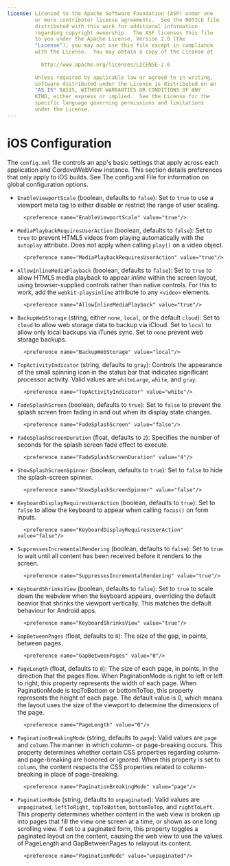 ```yaml
---
license: Licensed to the Apache Software Foundation (ASF) under one
         or more contributor license agreements.  See the NOTICE file
         distributed with this work for additional information
         regarding copyright ownership.  The ASF licenses this file
         to you under the Apache License, Version 2.0 (the
         "License"); you may not use this file except in compliance
         with the License.  You may obtain a copy of the License at
         
           http://www.apache.org/licenses/LICENSE-2.0
         
         Unless required by applicable law or agreed to in writing,
         software distributed under the License is distributed on an
         "AS IS" BASIS, WITHOUT WARRANTIES OR CONDITIONS OF ANY
         KIND, either express or implied.  See the License for the
         specific language governing permissions and limitations
         under the License.
---
```


# iOS Configuration

The `config.xml` file controls an app's basic settings that apply
across each application and CordovaWebView instance. This section
details preferences that only apply to iOS builds. See The config.xml
File for information on global configuration options.

- `EnableViewportScale` (boolean, defaults to `false`): Set to `true`
  to use a viewport meta tag to either disable or restrict the range
  of user scaling. 

        <preference name="EnableViewportScale" value="true"/>

- `MediaPlaybackRequiresUserAction` (boolean, defaults to `false`):
  Set to `true` to prevent HTML5 videos from playing automatically
  with the `autoplay` attribute. Does not apply when calling `play()`
  on a video object.

        <preference name="MediaPlaybackRequiresUserAction" value="true"/>

- `AllowInlineMediaPlayback` (boolean, defaults to `false`): Set to
  `true` to allow HTML5 media playback to appear _inline_ within the
  screen layout, using browser-supplied controls rather than native
  controls. For this to work, add the `webkit-playsinline` attribute
  to any `<video>` elements.

        <preference name="AllowInlineMediaPlayback" value="true"/>

- `BackupWebStorage` (string, either `none`, `local`, or the default
  `cloud`): Set to `cloud` to allow web storage data to backup via
  iCloud. Set to `local` to allow only local backups via iTunes
  sync. Set to `none` prevent web storage backups.

        <preference name="BackupWebStorage" value="local"/>

- `TopActivityIndicator` (string, defaults to `gray`): Controls the
  appearance of the small spinning icon in the status bar that
  indicates significant processor activity.  Valid values are
  `whiteLarge`, `white`, and `gray`.

        <preference name="TopActivityIndicator" value="white"/>

- `FadeSplashScreen` (boolean, defaults to `true`): Set to `false` to
  prevent the splash screen from fading in and out when its display
  state changes.

        <preference name="FadeSplashScreen" value="false"/>

- `FadeSplashScreenDuration` (float, defaults to `2`): Specifies the
  number of seconds for the splash screen fade effect to execute.

        <preference name="FadeSplashScreenDuration" value="4"/>

- `ShowSplashScreenSpinner` (boolean, defaults to `true`): Set to `false`
  to hide the splash-screen spinner.

        <preference name="ShowSplashScreenSpinner" value="false"/>

- `KeyboardDisplayRequiresUserAction` (boolean, defaults to `true`):
  Set to `false` to allow the keyboard to appear when calling
  `focus()` on form inputs.

        <preference name="KeyboardDisplayRequiresUserAction" value="false"/>

- `SuppressesIncrementalRendering` (boolean, defaults to `false`): Set
  to `true` to wait until all content has been received before it
  renders to the screen.

        <preference name="SuppressesIncrementalRendering" value="true"/>

- `KeyboardShrinksView` (boolean, defaults to `false`): Set to `true`
  to scale down the webview when the keyboard appears, overriding the
  default beavior that shrinks the viewport vertically. This matches
  the default behaviour for Android apps.

        <preference name="KeyboardShrinksView" value="true"/>

- `GapBetweenPages` (float, defaults to `0`): The size of the gap, in points, between pages.

        <preference name="GapBetweenPages" value="0"/>

- `PageLength` (float, defaults to `0`): The size of each page, in points, in the 
  direction that the pages flow. When PaginationMode is right to left or left to right, 
  this property represents the width of each page. When PaginationMode is topToBottom 
  or bottomToTop, this property represents the height of each page. The default value 
  is 0, which means the layout uses the size of the viewport to determine the dimensions
  of the page.

        <preference name="PageLength" value="0"/>

- `PaginationBreakingMode` (string, defaults to `page`): Valid values are `page` and 
  `column`.The manner in which column- or page-breaking occurs. This property 
  determines whether certain CSS properties regarding column- and page-breaking are 
  honored or ignored. When this property is set to `column`,  the content respects
  the CSS properties related to column-breaking in place of page-breaking.

        <preference name="PaginationBreakingMode" value="page"/>

- `PaginationMode` (string, defaults to `unpaginated`): Valid values are `unpaginated`,
  `leftToRight`, `topToBottom`, `bottomToTop`, and `rightToLeft`. This property determines 
  whether content in the web view is broken up into pages that fill the view one screen 
  at a time, or shown as one long scrolling view. If set to a paginated form, this 
  property toggles a paginated layout on the content, causing the web view to use the 
  values of PageLength and GapBetweenPages to relayout its content.

        <preference name="PaginationMode" value="unpaginated"/>


